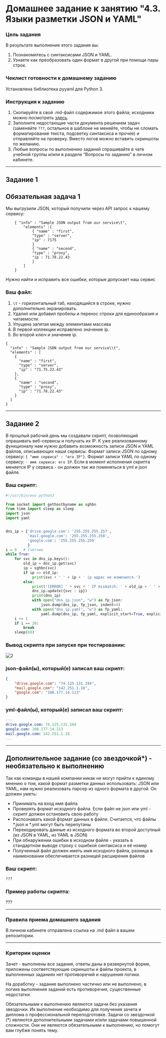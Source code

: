 # Домашнее задание к занятию "4.3. Языки разметки JSON и YAML"

### Цель задания

В результате выполнения этого задания вы:

1. Познакомитесь с синтаксисами JSON и YAML.
2. Узнаете как преобразовать один формат в другой при помощи пары строк.

### Чеклист готовности к домашнему заданию

Установлена библиотека pyyaml для Python 3.

### Инструкция к заданию 

1. Скопируйте в свой .md-файл содержимое этого файла; исходники можно посмотреть [здесь](https://raw.githubusercontent.com/netology-code/sysadm-homeworks/devsys-24/04-script-03-yaml/README.md).
2. Заполните недостающие части документа решением задач (заменяйте `???`, остальное в шаблоне не меняйте, чтобы не сломать форматирование текста, подсветку синтаксиса и прочее) и отправляйте на проверку. Вместо логов можно вставить скриншоты по желанию.
3. Любые вопросы по выполнению заданий спрашивайте в чате учебной группы и/или в разделе “Вопросы по заданию” в личном кабинете.


------

## Задание 1

## Обязательная задача 1
Мы выгрузили JSON, который получили через API запрос к нашему сервису:

```
    { "info" : "Sample JSON output from our service\t",
        "elements" :[
            { "name" : "first",
            "type" : "server",
            "ip" : 7175 
            }
            { "name" : "second",
            "type" : "proxy",
            "ip : 71.78.22.43
            }
        ]
    }
```
  Нужно найти и исправить все ошибки, которые допускает наш сервис

### Ваш файл:
1. `\t` - горизонтальный таб, находящийся в строке, нужно дополнительно экранировать.
2. Удалил или добавил пробелы и перенос строки для единообразия и читаемости.
3. Упущена запятая между элементами массива
4. В первой коллекции исправлено значение ip.
5. Во второй ключ и значение ip.
```
{ 
  "info" : "Sample JSON output from our service\\t",
  "elements" : [
    {
      "name" : "first",
      "type" : "server",
      "ip" : "71.75.22.43" 
    },
    {
      "name" : "second",
      "type" : "proxy",
      "ip" : "71.78.22.43"
    }
  ]
}
```

---

## Задание 2

В прошлый рабочий день мы создавали скрипт, позволяющий опрашивать веб-сервисы и получать их IP. К уже реализованному функционалу нам нужно добавить возможность записи JSON и YAML файлов, описывающих наши сервисы. Формат записи JSON по одному сервису: `{ "имя сервиса" : "его IP"}`. Формат записи YAML по одному сервису: `- имя сервиса: его IP`. Если в момент исполнения скрипта меняется IP у сервиса - он должен так же поменяться в yml и json файле.

### Ваш скрипт:
```python
#!/usr/bin/env python3

from socket import gethostbyname as sghbn
from time import sleep as sleep
import json
import yaml


dns_ip = {'drive.google.com': '255.255.255.257',
          'mail.google.com': '255.255.255.258',
          'google.com': '255.255.255.259'
          }
i = 0   # Счетчик
while True:
    for svc in dns_ip.keys():
        old_ip = dns_ip.get(svc)
        ip = sghbn(svc)
        if ip == old_ip:
            print(svc + ' ' + ip + ' ip адрес не изменился.')
        else:
            print('[ERROR] ' + svc + ' IP mismatch: ' + old_ip + ' ' + ip)
            dns_ip.update({svc : ip})
            print(dns_ip)
            with open("dns_ip.json", "w") as fp_json:
                json.dump(dns_ip, fp_json, indent=4)
            with open("dns_ip.yaml", "w") as fp_yaml:
                yaml.dump(dns_ip, fp_yaml, explicit_start=True, explicit_end=True)
    i += 1
    if i == 20:
        break
    sleep(60)

```

### Вывод скрипта при запуске при тестировании:
![2](2.png)

### json-файл(ы), который(е) записал ваш скрипт:
```json
{
    "drive.google.com": "74.125.131.194",
    "mail.google.com": "142.251.1.18",
    "google.com": "108.177.14.113"
}
```

### yml-файл(ы), который(е) записал ваш скрипт:
```yaml
---
drive.google.com: 74.125.131.194
google.com: 108.177.14.113
mail.google.com: 142.251.1.18
...

```

---

## Дополнительное задание (со звездочкой*) - необязательно к выполнению

Так как команды в нашей компании никак не могут прийти к единому мнению о том, какой формат разметки данных использовать: JSON или YAML, нам нужно реализовать парсер из одного формата в другой. Он должен уметь:
   * Принимать на вход имя файла
   * Проверять формат исходного файла. Если файл не json или yml - скрипт должен остановить свою работу
   * Распознавать какой формат данных в файле. Считается, что файлы *.json и *.yml могут быть перепутаны
   * Перекодировать данные из исходного формата во второй доступный (из JSON в YAML, из YAML в JSON)
   * При обнаружении ошибки в исходном файле - указать в стандартном выводе строку с ошибкой синтаксиса и её номер
   * Полученный файл должен иметь имя исходного файла, разница в наименовании обеспечивается разницей расширения файлов

### Ваш скрипт:
```python
???
```

### Пример работы скрипта:
???

----

### Правила приема домашнего задания

В личном кабинете отправлена ссылка на .md файл в вашем репозитории.

-----

### Критерии оценки

Зачет - выполнены все задания, ответы даны в развернутой форме, приложены соответствующие скриншоты и файлы проекта, в выполненных заданиях нет противоречий и нарушения логики.

На доработку - задание выполнено частично или не выполнено, в логике выполнения заданий есть противоречия, существенные недостатки. 
 
Обязательными к выполнению являются задачи без указания звездочки. Их выполнение необходимо для получения зачета и диплома о профессиональной переподготовке.
Задачи со звездочкой (*) являются дополнительными задачами и/или задачами повышенной сложности. Они не являются обязательными к выполнению, но помогут вам глубже понять тему.
